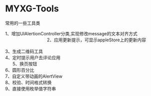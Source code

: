 # MYXG-Tools
常用的一些工具类


1、增加UIAlertionController分类,实现修改message的文本对齐方式                                                       
2、应用更新提示，可显示appleStore上的更新内容                                                                        
3、生成二维码工具                                                                                                 
4、定时提示用户去评论应用                                                                                         
5、换页按钮                                                                                                      
6、圆形百分比                                     										
7、自定义带动画的AlertView                                                                                                      
8、校验、时间格式转换                                                                                                           
9、直接使用枚举值字符串
